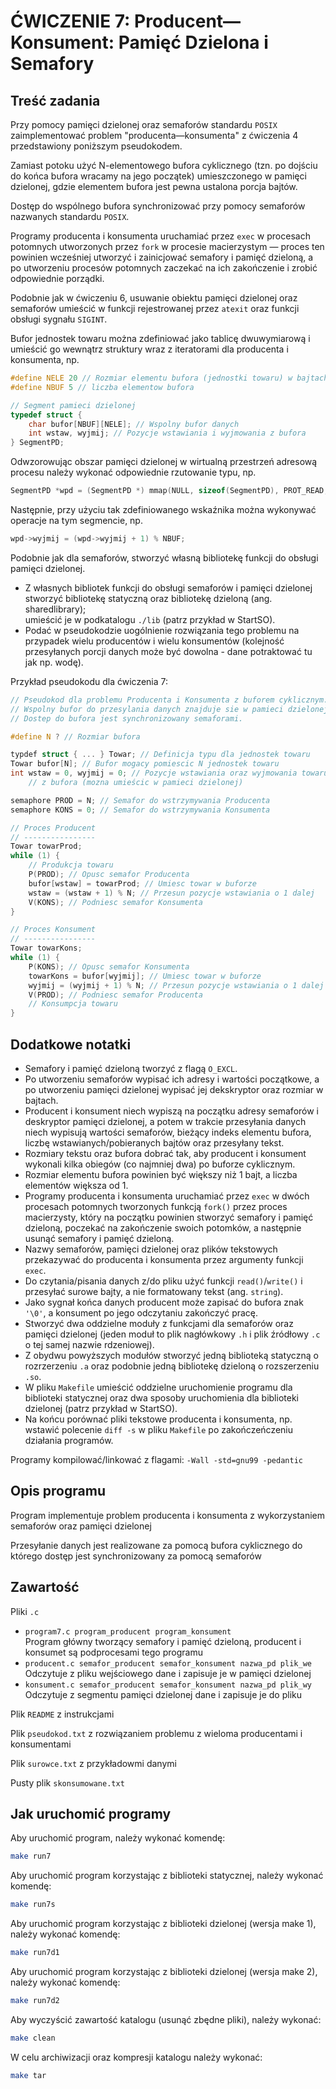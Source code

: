 # ĆWICZENIE 7: Producent—Konsument: Pamięć Dzielona i Semafory

## Treść zadania

Przy pomocy pamięci dzielonej oraz semaforów standardu `POSIX` zaimplementować problem "producenta—konsumenta" z ćwiczenia 4 przedstawiony poniższym pseudokodem.

Zamiast potoku użyć N-elementowego bufora cyklicznego (tzn. po dojściu do końca bufora wracamy na jego początek) umieszczonego w pamięci dzielonej, gdzie elementem bufora jest pewna ustalona porcja bajtów.

Dostęp do wspólnego bufora synchronizować przy pomocy semaforów nazwanych standardu `POSIX`.

Programy producenta i konsumenta uruchamiać przez `exec` w procesach potomnych utworzonych przez `fork` w procesie macierzystym — proces ten powinien wcześniej utworzyć i zainicjować semafory i pamięć dzieloną, a po utworzeniu procesów potomnych zaczekać na ich zakończenie i zrobić odpowiednie porządki.

Podobnie jak w ćwiczeniu 6, usuwanie obiektu pamięci dzielonej oraz semaforów umieścić w funkcji rejestrowanej przez `atexit` oraz funkcji obsługi sygnału `SIGINT`.

Bufor jednostek towaru można zdefiniować jako tablicę dwuwymiarową i umieścić go wewnątrz struktury wraz z iteratorami dla producenta i konsumenta, np.

```cpp
#define NELE 20 // Rozmiar elementu bufora (jednostki towaru) w bajtach
#define NBUF 5 // liczba elementow bufora

// Segment pamieci dzielonej
typedef struct {
    char bufor[NBUF][NELE]; // Wspolny bufor danych
    int wstaw, wyjmij; // Pozycje wstawiania i wyjmowania z bufora
} SegmentPD;
```

Odwzorowując obszar pamięci dzielonej w wirtualną przestrzeń adresową procesu należy wykonać odpowiednie rzutowanie typu, np.

```cpp
SegmentPD *wpd = (SegmentPD *) mmap(NULL, sizeof(SegmentPD), PROT_READ, MAP_SHARED, des, 0);
```

Następnie, przy użyciu tak zdefiniowanego wskaźnika można wykonywać operacje na tym segmencie, np.

```cpp
wpd->wyjmij = (wpd->wyjmij + 1) % NBUF;
```

Podobnie jak dla semaforów, stworzyć własną bibliotekę funkcji do obsługi pamięci dzielonej.

- Z własnych bibliotek funkcji do obsługi semaforów i pamięci dzielonej stworzyć bibliotekę statyczną oraz bibliotekę dzieloną (ang. sharedlibrary);  
umieścić je w podkatalogu `./lib` (patrz przykład w StartSO).
- Podać w pseudokodzie uogólnienie rozwiązania tego problemu na przypadek wielu producentów i wielu konsumentów (kolejność przesyłanych porcji danych może być dowolna - dane potraktować tu jak np. wodę).

Przykład pseudokodu dla ćwiczenia 7:

```cpp
// Pseudokod dla problemu Producenta i Konsumenta z buforem cyklicznym.
// Wspolny bufor do przesylania danych znajduje sie w pamieci dzielonej.
// Dostep do bufora jest synchronizowany semaforami.

#define N ? // Rozmiar bufora

typdef struct { ... } Towar; // Definicja typu dla jednostek towaru
Towar bufor[N]; // Bufor mogacy pomiescic N jednostek towaru
int wstaw = 0, wyjmij = 0; // Pozycje wstawiania oraz wyjmowania towaru
    // z bufora (mozna umieścic w pamieci dzielonej)

semaphore PROD = N; // Semafor do wstrzymywania Producenta
semaphore KONS = 0; // Semafor do wstrzymywania Konsumenta

// Proces Producent
// ----------------
Towar towarProd;
while (1) {
    // Produkcja towaru
    P(PROD); // Opusc semafor Producenta
    bufor[wstaw] = towarProd; // Umiesc towar w buforze
    wstaw = (wstaw + 1) % N; // Przesun pozycje wstawiania o 1 dalej
    V(KONS); // Podniesc semafor Konsumenta
}

// Proces Konsument
// ----------------
Towar towarKons;
while (1) {
    P(KONS); // Opusc semafor Konsumenta
    towarKons = bufor[wyjmij]; // Umiesc towar w buforze
    wyjmij = (wyjmij + 1) % N; // Przesun pozycje wstawiania o 1 dalej
    V(PROD); // Podniesc semafor Producenta
    // Konsumpcja towaru
}
```

## Dodatkowe notatki

- Semafory i pamięć dzieloną tworzyć z flagą `O_EXCL`.
- Po utworzeniu semaforów wypisać ich adresy i wartości początkowe, a po utworzeniu pamięci dzielonej wypisać jej dekskryptor oraz rozmiar w bajtach.
- Producent i konsument niech wypiszą na początku adresy semaforów i deskryptor pamięci dzielonej, a potem w trakcie przesyłania danych niech wypisują wartości semaforów, bieżący indeks elementu bufora, liczbę wstawianych/pobieranych bajtów oraz przesyłany tekst.
- Rozmiary tekstu oraz bufora dobrać tak, aby producent i konsument wykonali kilka obiegów (co najmniej dwa) po buforze cyklicznym.
- Rozmiar elementu bufora powinien być większy niż 1 bajt, a liczba elementów większa od 1.
- Programy producenta i konsumenta uruchamiać przez `exec` w dwóch procesach potomnych tworzonych funkcją `fork()` przez proces macierzysty, który na początku powinien stworzyć semafory i pamięć dzieloną, poczekać na zakończenie swoich potomków, a następnie usunąć semafory i pamięć dzieloną.
- Nazwy semaforów, pamięci dzielonej oraz plików tekstowych przekazywać do producenta i konsumenta przez argumenty funkcji `exec`.
- Do czytania/pisania danych z/do pliku użyć funkcji `read()`/`write()` i przesyłać surowe bajty, a nie formatowany tekst (ang. `string`).
- Jako sygnał końca danych producent może zapisać do bufora znak `'\0'`, a konsument po jego odczytaniu zakończyć pracę.
- Stworzyć dwa oddzielne moduły z funkcjami dla semaforów oraz pamięci dzielonej (jeden moduł to plik nagłówkowy `.h` i plik źródłowy `.c` o tej samej nazwie rdzeniowej).
- Z obydwu powyższych modułów stworzyć jedną biblioteką statyczną o rozrzerzeniu `.a` oraz podobnie jedną bibliotekę dzieloną o rozszerzeniu `.so`.
- W pliku `Makefile` umieścić oddzielne uruchomienie programu dla biblioteki statycznej oraz dwa sposoby uruchomienia dla biblioteki dzielonej (patrz przykład w StartSO).
- Na końcu porównać pliki tekstowe producenta i konsumenta, np. wstawić polecenie `diff -s` w pliku `Makefile` po zakończeńczeniu działania programów.

Programy kompilować/linkować z flagami: `-Wall -std=gnu99 -pedantic`

## Opis programu

Program implementuje problem producenta i konsumenta z wykorzystaniem semaforów oraz pamięci dzielonej

Przesyłanie danych jest realizowane za pomocą bufora cyklicznego do którego dostęp jest synchronizowany za pomocą semaforów

## Zawartość

Pliki `.c`

- `program7.c program_producent program_konsument`  
Program główny tworzący semafory i pamięć dzieloną, producent i konsumet są podprocesami tego programu
- `producent.c semafor_producent semafor_konsument nazwa_pd plik_we`  
Odczytuje z pliku wejściowego dane i zapisuje je w pamięci dzielonej
- `konsument.c semafor_producent semafor_konsument nazwa_pd plik_wy`  
Odczytuje z segmentu pamięci dzielonej dane i zapisuje je do pliku

Plik `README` z instrukcjami

Plik `pseudokod.txt` z rozwiązaniem problemu z wieloma producentami i konsumentami

Plik `surowce.txt` z przykładowmi danymi

Pusty plik `skonsumowane.txt`

## Jak uruchomić programy

Aby uruchomić program, należy wykonać komendę:

```bash
make run7
```

Aby uruchomić program korzystając z biblioteki statycznej, należy wykonać komendę:

```bash
make run7s
```

Aby uruchomić program korzystając z biblioteki dzielonej (wersja make 1), należy wykonać komendę:

```bash
make run7d1
```

Aby uruchomić program korzystając z biblioteki dzielonej (wersja make 2), należy wykonać komendę:

```bash
make run7d2
```

Aby wyczyścić zawartość katalogu (usunąć zbędne pliki), należy wykonać:

```bash
make clean
```

W celu archiwizacji oraz kompresji katalogu należy wykonać:

```bash
make tar
```

